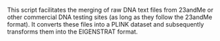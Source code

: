 This script facilitates the merging of raw DNA text files from 23andMe or other commercial DNA testing sites (as long as they follow the 23andMe format). It converts these files into a PLINK dataset and subsequently transforms them into the EIGENSTRAT format.
